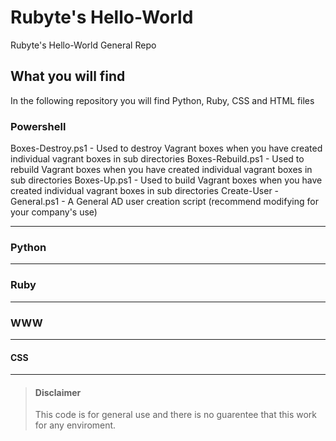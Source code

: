 # Rubyte's Hello-World

Rubyte's Hello-World General Repo

## What you will find 

In the following repository you will find Python, Ruby, CSS and HTML files

### Powershell

Boxes-Destroy.ps1 - Used to destroy Vagrant boxes when you have created individual vagrant boxes in sub directories
Boxes-Rebuild.ps1 - Used to rebuild Vagrant boxes when you have created individual vagrant boxes in sub directories
Boxes-Up.ps1 - Used to build Vagrant boxes when you have created individual vagrant boxes in sub directories
Create-User - General.ps1 - A General AD user creation script (recommend modifying for your company's use)

---
### Python

---
### Ruby

---
### WWW

---
#### CSS

---
> #### Disclaimer
>
> This code is for general use and there is no guarentee that this work for any enviroment. 